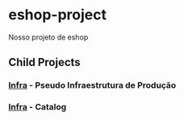 # eshop-project
Nosso projeto de eshop 

## Child Projects

### [Infra](../../../../luizcarlosfaria/eshop-project-infra) - Pseudo Infraestrutura de Produção

### [Infra](../../../../luizcarlosfaria/eshop-project-catalog) - Catalog
